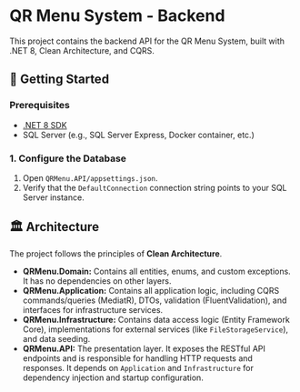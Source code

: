 # QR Menu System - Backend

This project contains the backend API for the QR Menu System, built with .NET 8, Clean Architecture, and CQRS.

## 🚀 Getting Started

### Prerequisites

- [.NET 8 SDK](https://dotnet.microsoft.com/download/dotnet/8.0)
- SQL Server (e.g., SQL Server Express, Docker container, etc.)

### 1. Configure the Database

1.  Open `QRMenu.API/appsettings.json`.
2.  Verify that the `DefaultConnection` connection string points to your SQL Server instance. 


## 🏛️ Architecture

The project follows the principles of **Clean Architecture**.

-   **QRMenu.Domain:** Contains all entities, enums, and custom exceptions. It has no dependencies on other layers.
-   **QRMenu.Application:** Contains all application logic, including CQRS commands/queries (MediatR), DTOs, validation (FluentValidation), and interfaces for infrastructure services.
-   **QRMenu.Infrastructure:** Contains data access logic (Entity Framework Core), implementations for external services (like `FileStorageService`), and data seeding.
-   **QRMenu.API:** The presentation layer. It exposes the RESTful API endpoints and is responsible for handling HTTP requests and responses. It depends on `Application` and `Infrastructure` for dependency injection and startup configuration. 